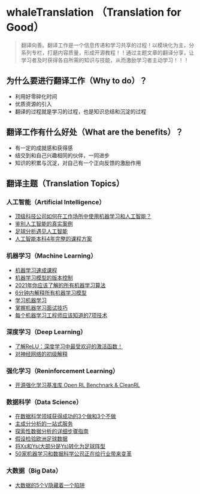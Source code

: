 # whaleTranslation （Translation for Good）

> 翻译向善。翻译工作是一个信息传递和学习共享的过程！以模块化为主，分系列专栏，打磨内容质量，形成开源教程！！通过主题文章的翻译分享，让学习者及时获得各自所需的知识与技能，从而激励学习者主动学习！！！

## 为什么要进行翻译工作（Why to do）？

- 利用好零碎化时间
- 优质资源的引入
- 翻译的过程就是学习的过程，也是知识总结和沉淀的过程

## 翻译工作有什么好处（What are the benefits）？

- 有一定的成就感和获得感
- 结交到和自己兴趣相同的伙伴，一同进步
- 知识的积累与沉淀，对自己有一个正向反馈的激励作用

## 翻译主题（Translation Topics）

### 人工智能（Artificial Intelligence）
- [顶级科技公司如何在工作场所中使用机器学习和人工智能？](https://blog.datatron.com/how-top-tech-firms-use-machine-learning-and-ai-in-their-workplace/)
- [鉴别人工智能的真实案例](https://blog.datatron.com/ai-discrimination/)
- [足球分析遇见人工智能]()
- [人工智能本科4年完整的课程方案](https://www.blog.confetti.ai/post/a-complete-4-year-course-plan-for-an-artificial-intelligence-undergraduate-degree)


### 机器学习（Machine Learning）
- [机器学习速成课程](https://github.com/Hirotransfer/whaleTranslation/blob/main/Machine%20Learning/Machine%20Learning%20Crash%20Course.md)
- [机器学习模型的版本控制](https://github.com/Hirotransfer/whaleTranslation/blob/main/Machine%20Learning/%E6%9C%BA%E5%99%A8%E5%AD%A6%E4%B9%A0%E6%A8%A1%E5%9E%8B%E7%9A%84%E7%89%88%E6%9C%AC%E6%8E%A7%E5%88%B6.md)
- [2021年你应该了解的所有机器学习算法](https://towardsdatascience.com/all-machine-learning-algorithms-you-should-know-in-2021-2e357dd494c7)
- [6分钟内解释所有机器学习模型](https://towardsdatascience.com/all-machine-learning-models-explained-in-6-minutes-9fe30ff6776a)
- [学习机器学习](https://www.reddit.com/r/learnmachinelearning/?f=flair_name%3A%22Tutorial%22)
- [掌握机器学习面试技巧](https://www.confetti.ai/#)
- [每个机器学习工程师应该知道的7项技术](https://github.com/Hirotransfer/whaleTranslation/blob/main/Machine%20Learning/%E6%AF%8F%E4%B8%AA%E6%9C%BA%E5%99%A8%E5%AD%A6%E4%B9%A0%E5%B7%A5%E7%A8%8B%E5%B8%88%E9%83%BD%E5%BA%94%E8%AF%A5%E7%9F%A5%E9%81%93%E7%9A%847%E7%A7%8D%E6%8A%80%E6%9C%AF.md)


### 深度学习（Deep Learning）
- [了解ReLU：深度学习中最受欢迎的激活函数！](https://github.com/Hirotransfer/whaleTranslation/blob/main/Deep%20Learning/%E6%B7%B1%E5%BA%A6%E5%AD%A6%E4%B9%A0%E4%B8%AD%E6%9C%80%E5%8F%97%E6%AC%A2%E8%BF%8E%E7%9A%84%E6%BF%80%E6%B4%BB%E5%87%BD%E6%95%B0.md)
- [对神经网络的初级解释](https://github.com/Hirotransfer/whaleTranslation/blob/main/Deep%20Learning/%E7%A5%9E%E7%BB%8F%E7%BD%91%E7%BB%9C%E7%9A%84%E5%88%9D%E7%BA%A7%E8%A7%A3%E9%87%8A.md)


### 强化学习（Reninforcement Learning）
- [开源强化学习基准库 Open RL Benchnark & CleanRL](https://github.com/Hirotransfer/whaleTranslation/blob/main/Reninforcement%20Learning/%E5%BC%80%E6%BA%90%E5%BC%BA%E5%8C%96%E5%AD%A6%E4%B9%A0%E5%9F%BA%E5%87%86%E5%BA%93%E5%92%8C%20RL%20%E7%AE%97%E6%B3%95%E6%B8%85%E6%99%B0%E5%8C%96%E5%AE%9E%E7%8E%B0%20Open%20RL%20Benchnark%20&%20CleanRL.md)


### 数据科学（Data Science）
- [在数据科学领域获得成功的3个做和3个不做]()
- [主成分分析的一站式服务](https://towardsdatascience.com/a-one-stop-shop-for-principal-component-analysis-5582fb7e0a9c)
- [探索性数据分析的详细步骤指南](https://blog.datatron.com/an-extensive-step-by-step-guide-to-exploratory-data-analysis/)
- [假设检验欧洲足球数据]()
- [将Xs和Ys(大部分是Ys)转化为足球阵型]()
- [50家机器学习和数据科学公司正在给行业带来变革](https://www.blog.confetti.ai/post/50-machine-learning-and-data-science-companies)

### 大数据（Big Data）
- [大数据的5个V隐藏着一个陷阱]()

